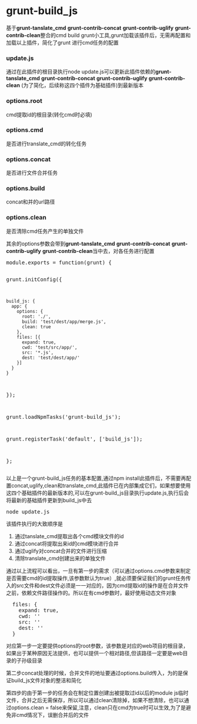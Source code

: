 <h1>grunt-build_js</h1>
<p>基于<strong>grunt-tanslate_cmd</strong> <strong>grunt-contrib-concat</strong> <strong>grunt-contrib-uglify</strong> <strong>grunt-contrib-clean</strong>整合的cmd build grunt小工具,grunt加载该插件后，无需再配置和加载以上插件，简化了grunt 进行cmd任务的配置</p>
<h3>update.js</h3>
<p>通过在此插件的根目录执行node update.js可以更新此插件依赖的<strong>grunt-tanslate_cmd</strong> <strong>grunt-contrib-concat</strong> <strong>grunt-contrib-uglify</strong> <strong>grunt-contrib-clean</strong> (为了简化，后续称这四个插件为基础插件)到最新版本</p>
<h3>options.root</h3>
<p>cmd提取id的根目录(转化cmd时必填)</p>
<h3>options.cmd</h3>
<p>是否进行translate_cmd的转化任务</p>
<h3>options.concat</h3>
<p>是否进行文件合并任务</p>
<h3>options.build</h3>
<p>concat和并的url路径</p>
<h3>options.clean</h3>
<p>是否清除cmd任务产生的单独文件</p>
<p>其余的options参数会带到<strong>grunt-tanslate_cmd</strong> <strong>grunt-contrib-concat</strong> <strong>grunt-contrib-uglify</strong> <strong>grunt-contrib-clean</strong>当中去，对各任务进行配置</p>
<pre>
module.exports = function(grunt) {

  grunt.initConfig({

    build_js: {
      app: {
        options: {
          root: './',
          build: 'test/dest/app/merge.js',
          clean: true
        },
        files: [{
          expand: true,
          cwd: 'test/src/app/',
          src: '*.js',
          dest: 'test/dest/app/'
        }]
      }
    }

  });

  grunt.loadNpmTasks('grunt-build_js');

  grunt.registerTask('default', ['build_js']);

};
</pre>
<p>以上是一个grunt-build_js任务的基本配置,通过npm install此插件后，不需要再配置concat,uglify,clean和translate_cmd,此插件已在内部集成它们，如果想要使用这四个基础插件的最新版本的,可以在grunt-build_js目录执行update.js,执行后会将最新的基础插件更新到build_js中去</p>
<pre>node update.js</pre>
<p>该插件执行的大致顺序是
  <ol>
    <li>通过tanslate_cmd提取出各个cmd模块文件的id</li>
    <li>通过concat将提取出来id的cmd模块进行合并</li>
    <li>通过uglify对concat合并的文件进行压缩</li>
    <li>清除translate_cmd创建出来的单独文件</li>
  </ol>
</p>
<p>通过以上流程可以看出，一旦有第一步的需求（可以通过options.cmd参数来制定是否需要cmd的id提取操作,该参数默认为true）,就必须要保证我们的grunt任务传入的src文件和dest文件必须是一一对应的，因为cmd提取id的操作是在合并文件之前，依赖文件路径操作的。所以在有cmd参数时，最好使用动态文件对象</p>
<pre>
  files: {
    expand: true,
    cwd: ''
    src: ''
    dest: ''
  }
</pre>
<p>对应第一步一定要提供options的root参数，该参数是对应的web项目的根目录，如果出于某种原因无法提供，也可以提供一个相对路径,但该路径一定要是web目录的子孙级目录</p>
<p>第二步concat处理的时候，合并文件的地址要通过options.build传入，为的是保证build_js文件对象的整洁和简化</p>
<p>第四步的由于第一步的任务会在制定位置创建出被提取过id以后的module js临时文件，合并之后无需保存，所以可以通过clean清除掉，如果不想清除，也可以通过options.clean = false来保留,注意，clean只在cmd为true时可以生效,为了是避免非cmd情况下，误删合并后的文件</p>
